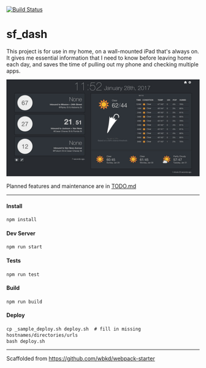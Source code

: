 [![Build Status](https://travis-ci.com/k-funk/sf_dash.svg?branch=master)](https://travis-ci.com/k-funk/sf_dash)

# sf_dash

This project is for use in my home, on a wall-mounted iPad that's always on. It gives me essential information that I need to know before leaving home each day, and saves the time of pulling out my phone and checking multiple apps.

![iPad Screenshot](/screenshot.jpg)

Planned features and maintenance are in [TODO.md](TODO.md)

---

#### Install
    npm install

#### Dev Server
    npm run start

#### Tests
    npm run test

#### Build
    npm run build

#### Deploy
    cp _sample_deploy.sh deploy.sh  # fill in missing hostnames/directories/urls
    bash deploy.sh

---

Scaffolded from https://github.com/wbkd/webpack-starter
